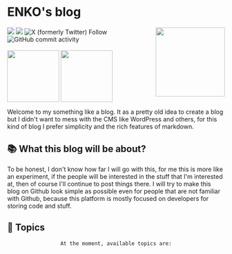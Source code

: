 # ENKO's blog
<img src="https://c.tenor.com/gOP4dRPvzWcAAAAi/angry-mafumafu.gif" align="right" width="160">
<div>
  <img src="https://img.shields.io/github/last-commit/narukoshin/blog">
  <img src="https://img.shields.io/github/contributors/narukoshin/blog">
  <img alt="X (formerly Twitter) Follow" src="https://img.shields.io/twitter/follow/enkosan_p">
  <img alt="GitHub commit activity" src="https://img.shields.io/github/commit-activity/w/narukoshin/blog">
  <br><br>
  <div>
    <a target="_blank" href="https://twitter.com/enkosan_p"><img src="https://media4.giphy.com/media/iFUiSYMNPvIJZDpMKN/giphy.gif?cid=ecf05e471v5jn6vuhczu1tflu2wm7qt11atwybfwcgaqxz38&rid=giphy.gif&ct=s" align="middle" width="120"></a>
    <a target="_blank" href="https://instagram.com/enko.san"><img src="https://media1.giphy.com/media/Wu9Graz2W46frtHFKc/giphy.gif?cid=ecf05e47h46mbuhq40rgevni5rbxgadpw5icrr71vr9nu8d4&rid=giphy.gif&ct=s" align="middle" width="120"></a>

  </div>
</div>


Welcome to my something like a blog. It as a pretty old idea to create a blog but I didn't want to mess with the CMS like WordPress and others, for this kind of blog I prefer simplicity and the rich features of markdown.

## 📚 What this blog will be about?

To be honest, I don't know how far I will go with this, for me this is more like an experiment, if the people will be interested in the stuff that I'm interested at, then of course I'll continue to post things there. I will try to make this blog on Github look simple as possible even for people that are not familiar with Github, because this platform is mostly focused on developers for storing code and stuff.

## 🎴 Topics

<center>

```
At the moment, available topics are:
```

</center>

<div style="bacground-image: url('https://lh5.googleusercontent.com/proxy/mxFmllRdFhAmKzmUYgieu7_k1-vweaTtGclErmtGxXth37DL8AiNnXpwmLge8WtKdcyap8bnmPK0Duy8S9_2YOqzMBXaJceSeEc=s0-d')">